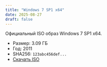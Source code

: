 ```yaml
---
title: "Windows 7 SP1 x64"
date: 2025-08-27
draft: false
---
```


Официальный ISO образ Windows 7 SP1 x64.  

- Размер: 3.09 ГБ  
- Год: 2011  
- SHA256: `123abc456def...`  
- [Скачать ISO](https://software-download.microsoft.com/path-to-win7.iso)

